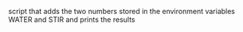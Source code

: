 script that adds the two numbers stored in the environment variables WATER and STIR and prints the results
